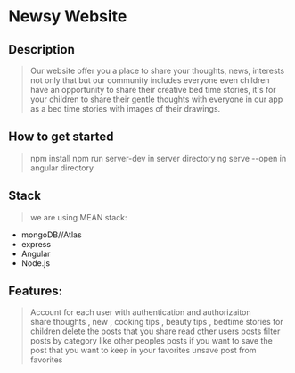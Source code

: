 
# Newsy Website

## Description

>Our website offer you a place to share your thoughts, news, interests not only that but our community includes everyone even children have an opportunity to share their creative bed time stories, it's for your children to share their gentle thoughts with everyone in our app as a bed time stories with images of their drawings.
  

## How to get started 

>npm install
>npm run server-dev in server directory 
>ng serve --open in angular directory

## Stack

> we are using MEAN stack:
- mongoDB//Atlas
- express
- Angular
- Node.js


## Features:

> Account for each user with authentication and authorizaiton  
> share thoughts , new , cooking tips , beauty tips , bedtime stories for children 
> delete the posts that you share 
> read other users posts 
> filter posts by category 
> like other peoples  posts if you want to 
> save the post that you want to keep in your favorites 
> unsave post from favorites 
